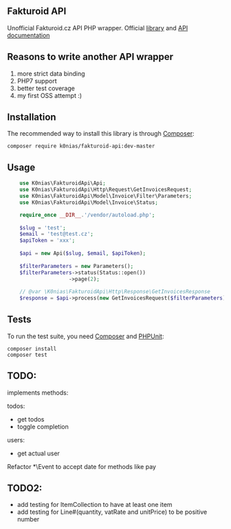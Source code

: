 Fakturoid API
------------

Unofficial Fakturoid.cz API PHP wrapper. Official [library](https://github.com/fakturoid/fakturoid-php) and 
[API documentation](http://docs.fakturoid.apiary.io/)


Reasons to write another API wrapper
------------

1) more strict data binding
2) PHP7 support
3) better test coverage
4) my first OSS attempt :)



Installation
------------

The recommended way to install this library is through [Composer](http://getcomposer.org):

    composer require k0nias/fakturoid-api:dev-master
    
    
Usage  
-----
```php
    use K0nias\FakturoidApi\Api;
    use K0nias\FakturoidApi\Http\Request\GetInvoicesRequest;
    use K0nias\FakturoidApi\Model\Invoice\Filter\Parameters;
    use K0nias\FakturoidApi\Model\Invoice\Status;

    require_once __DIR__.'/vendor/autoload.php';
    
    $slug = 'test';
    $email = 'test@test.cz';
    $apiToken = 'xxx';
    
    $api = new Api($slug, $email, $apiToken);
    
    $filterParameters = new Parameters();
    $filterParameters->status(Status::open())
                    ->page(2);
    
    // @var \K0nias\FakturoidApi\Http\Response\GetInvoicesResponse
    $response = $api->process(new GetInvoicesRequest($filterParameters));
```
    
    
Tests
-----

To run the test suite, you need [Composer](http://getcomposer.org) and [PHPUnit](https://phpunit.de):

    composer install
    composer test


TODO:
-----

implements methods:

 todos:
  - get todos
  - toggle completion
  
 users:
  - get actual user
  
  
 Refactor *\Event to accept date for methods like pay
 
TODO2:
-----
 - add testing for ItemCollection to have at least one item
 - add testing for Line#(quantity, vatRate and unitPrice) to be positive number
  
 
 